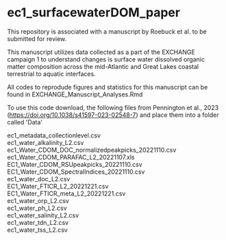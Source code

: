 # ec1_surfacewaterDOM_paper

This repository is associated with a manuscript by Roebuck et al. to be submitted for review. 

This manuscript utilizes data collected as a part of the EXCHANGE campaign 1 to understand changes is surface water dissolved organic matter composition across the mid-Atlantic and Great Lakes coastal terrestrial to aquatic interfaces.

All codes to reprodude figures and statistics for this manuscript can be found in EXCHANGE_Manuscript_Analyses.Rmd

To use this code download, the following files from Pennington et al., 2023 (https://doi.org/10.1038/s41597-023-02548-7) and place them into a folder called 'Data'

ec1_metadata_collectionlevel.csv <br />
ec1_water_alkalinity_L2.csv <br />
ec1_Water_CDOM_DOC_normalizedpeakpicks_20221110.csv <br />
ec1_Water_CDOM_PARAFAC_L2_20221107.xls <br />
EC1_Water_CDOM_RSUpeakpicks_20221110.csv <br />
EC1_Water_CDOM_SpectralIndices_20221110.csv <br />
ec1_water_doc_L2.csv <br />
EC1_Water_FTICR_L2_20221221.csv <br />
EC1_Water_FTICR_meta_L2_20221221.csv <br />
ec1_water_orp_L2.csv <br />
ec1_water_ph_L2.csv <br />
ec1_water_salinity_L2.csv <br />
ec1_water_tdn_L2.csv <br />
ec1_water_tss_L2.csv <br />